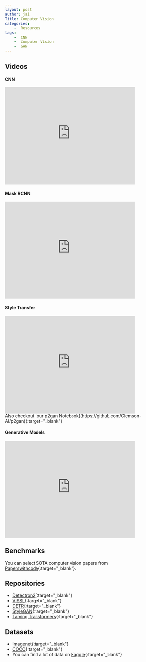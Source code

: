 ```yaml
---
layout: post
author: jai
Title: Computer Vision
categories: 
    -  Resources
tags:
    -  CNN
    -  Computer Vision
    -  GAN
---
```


## Videos

#### CNN

<div class="video-container">
    <iframe width="420" height="315" src="https://www.youtube.com/embed/bNb2fEVKeEo" frameborder="0" allow="accelerometer; clipboard-write; encrypted-media; gyroscope; picture-in-picture" allowfullscreen></iframe>
</div>

#### Mask RCNN

<div class="video-container">
    <iframe width="420" height="315" src="https://www.youtube.com/embed/nDPWywWRIRo" frameborder="0" allow="accelerometer; clipboard-write; encrypted-media; gyroscope; picture-in-picture" allowfullscreen></iframe>
</div>

#### Style Transfer

<div class="video-container">
    <iframe width="420" height="315" src="https://www.youtube.com/embed/R39tWYYKNcI" frameborder="0" allow="accelerometer; clipboard-write; encrypted-media; gyroscope; picture-in-picture" allowfullscreen></iframe>
</div>
Also checkout [our p2gan Notebook](https://github.com/Clemson-AI/p2gan){:target="_blank"}


#### Generative Models

<div class="video-container">
    <iframe width="420" height="315" src="https://www.youtube.com/embed/5WoItGTWV54" frameborder="0" allow="accelerometer; clipboard-write; encrypted-media; gyroscope; picture-in-picture" allowfullscreen></iframe>
</div>

## Benchmarks
You can select SOTA computer vision papers from [Paperswithcode](https://paperswithcode.com/){:target="_blank"}.

## Repositories  
 - [Detectron2](https://github.com/facebookresearch/detectron2){:target="_blank"}  
 - [VISSL](https://github.com/facebookresearch/vissl){:target="_blank"}
 - [DETR](https://github.com/facebookresearch/detr){:target="_blank"}
 - [StyleGAN](https://github.com/NVlabs/stylegan2-ada-pytorch){:target="_blank"}  
 - [Taming Transformers](https://github.com/CompVis/taming-transformers){:target="_blank"}  

## Datasets  
 - [Imagenet](http://image-net.org/){:target="_blank"}  
 - [COCO](https://cocodataset.org/#home){:target="_blank"}  
 - You can find a lot of data on [Kaggle](https://www.kaggle.com/){:target="_blank"}